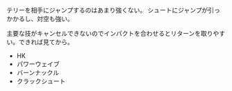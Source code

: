 テリーを相手にジャンプするのはあまり強くない。
シュートにジャンプが引っかかるし、対空も強い。

主要な技がキャンセルできないのでインパクトを合わせるとリターンを取りやすい。できれば見てから。

- HK
- パワーウェイブ
- バーンナックル
- クラックシュート
